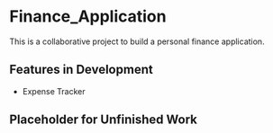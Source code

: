 # Finance_Application
This is a collaborative project to build a personal finance application.

## Features in Development
- Expense Tracker

## Placeholder for Unfinished Work

